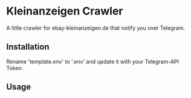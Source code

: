 # Kleinanzeigen Crawler
A little crawler for ebay-kleinanzeigen.de that notify you over Telegram.

## Installation
Rename 'template.env' to '.env' and update it with your Telegram-API Token.

## Usage